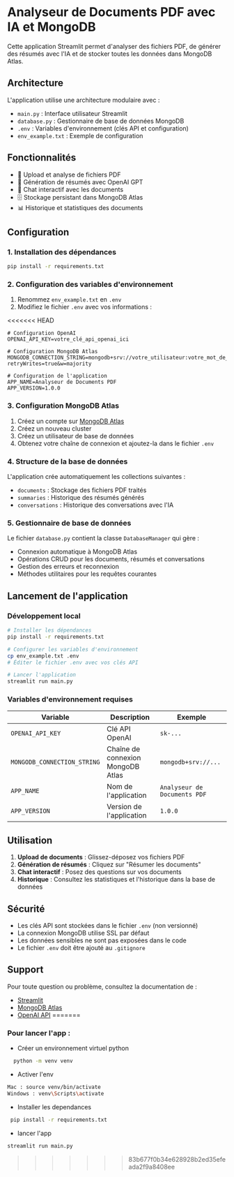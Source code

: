 # Analyseur de Documents PDF avec IA et MongoDB

Cette application Streamlit permet d'analyser des fichiers PDF, de générer des résumés avec l'IA et de stocker toutes les données dans MongoDB Atlas.

## Architecture

L'application utilise une architecture modulaire avec :
- `main.py` : Interface utilisateur Streamlit
- `database.py` : Gestionnaire de base de données MongoDB
- `.env` : Variables d'environnement (clés API et configuration)
- `env_example.txt` : Exemple de configuration

## Fonctionnalités

- 📄 Upload et analyse de fichiers PDF
- 🤖 Génération de résumés avec OpenAI GPT
- 💬 Chat interactif avec les documents
- 🗄️ Stockage persistant dans MongoDB Atlas
- 📊 Historique et statistiques des documents

## Configuration

### 1. Installation des dépendances

```bash
pip install -r requirements.txt
```

### 2. Configuration des variables d'environnement

1. Renommez `env_example.txt` en `.env`
2. Modifiez le fichier `.env` avec vos informations :

<<<<<<< HEAD
```env
# Configuration OpenAI
OPENAI_API_KEY=votre_clé_api_openai_ici

# Configuration MongoDB Atlas
MONGODB_CONNECTION_STRING=mongodb+srv://votre_utilisateur:votre_mot_de_passe@votre_cluster.mongodb.net/?retryWrites=true&w=majority

# Configuration de l'application
APP_NAME=Analyseur de Documents PDF
APP_VERSION=1.0.0
```

### 3. Configuration MongoDB Atlas

1. Créez un compte sur [MongoDB Atlas](https://www.mongodb.com/atlas)
2. Créez un nouveau cluster
3. Créez un utilisateur de base de données
4. Obtenez votre chaîne de connexion et ajoutez-la dans le fichier `.env`

### 4. Structure de la base de données

L'application crée automatiquement les collections suivantes :
- `documents` : Stockage des fichiers PDF traités
- `summaries` : Historique des résumés générés
- `conversations` : Historique des conversations avec l'IA

### 5. Gestionnaire de base de données

Le fichier `database.py` contient la classe `DatabaseManager` qui gère :
- Connexion automatique à MongoDB Atlas
- Opérations CRUD pour les documents, résumés et conversations
- Gestion des erreurs et reconnexion
- Méthodes utilitaires pour les requêtes courantes

## Lancement de l'application

### Développement local

```bash
# Installer les dépendances
pip install -r requirements.txt

# Configurer les variables d'environnement
cp env_example.txt .env
# Éditer le fichier .env avec vos clés API

# Lancer l'application
streamlit run main.py
```

### Variables d'environnement requises

| Variable | Description | Exemple |
|----------|-------------|---------|
| `OPENAI_API_KEY` | Clé API OpenAI | `sk-...` |
| `MONGODB_CONNECTION_STRING` | Chaîne de connexion MongoDB Atlas | `mongodb+srv://...` |
| `APP_NAME` | Nom de l'application | `Analyseur de Documents PDF` |
| `APP_VERSION` | Version de l'application | `1.0.0` |

## Utilisation

1. **Upload de documents** : Glissez-déposez vos fichiers PDF
2. **Génération de résumés** : Cliquez sur "Résumer les documents"
3. **Chat interactif** : Posez des questions sur vos documents
4. **Historique** : Consultez les statistiques et l'historique dans la base de données

## Sécurité

- Les clés API sont stockées dans le fichier `.env` (non versionné)
- La connexion MongoDB utilise SSL par défaut
- Les données sensibles ne sont pas exposées dans le code
- Le fichier `.env` doit être ajouté au `.gitignore`

## Support

Pour toute question ou problème, consultez la documentation de :
- [Streamlit](https://docs.streamlit.io/)
- [MongoDB Atlas](https://docs.atlas.mongodb.com/)
- [OpenAI API](https://platform.openai.com/docs/)
=======
### Pour lancer l'app : 
- Créer un environnement virtuel python 
```bash
  python -m venv venv 
```

- Activer l'env 
```bash
Mac : source venv/bin/activate 
Windows : venv\Scripts\activate 
```

- Installer les dependances
```bash
 pip install -r requirements.txt 
 ```
 
- lancer l'app  
```bash
streamlit run main.py 
```
>>>>>>> 83b677f0b34e628928b2ed35efeada2f9a8408ee
